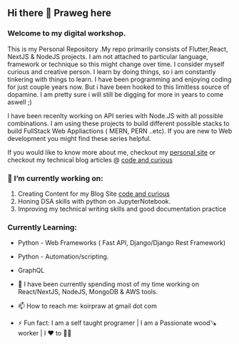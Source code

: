 ## Hi there 👋 Praweg here

### Welcome to my digital workshop.
This is my Personal Repository .My repo  primarily consists of Flutter,React, NextJS & NodeJS projects.
I am not attached to particular language, framework or technique so this might change over time.
I consider myself curious and creative person. I learn by doing things, so i am constantly tinkering with things to learn.
I have been programming and enjoying coding for just couple years now. But i have been hooked to this limitless source of dopamine. I am pretty sure i will still be digging for more in years to come aswell ;)

I have been recenlty working on API series with Node.JS with all possible combinations. I am using these projects to build different possible stacks to build FullStack Web Appliactions ( MERN, PERN ..etc). If you are new to Web development you might find these series helpful.

If you would like to know more about me, checkout my [personal site](prawegko.dev) or checkout my technical blog articles @ [code and curious](codeandcurious.com)

### 🔭 I’m currently working on: 
   1) Creating Content for my Blog Site [code and curious](codeandcurious.com)
   2) Honing DSA skills with python on JupyterNotebook.
   3) Improving my technical writing skills and good documentation practice

### Currently Learning:
- Python - Web Frameworks ( Fast API, Django/Django Rest Framework)
- Python - Automation/scripting.
- GraphQL

   
- 🌱 I have been currently spending most of my time working on React/NextJS, NodeJS, MongoDB & AWS tools.

- 📫 How to reach me: koirpraw at gmail dot com

- ⚡ Fun fact: I am a self taught programer | I am a Passionate wood🪚worker | I ❤️ to 🏃🏽

